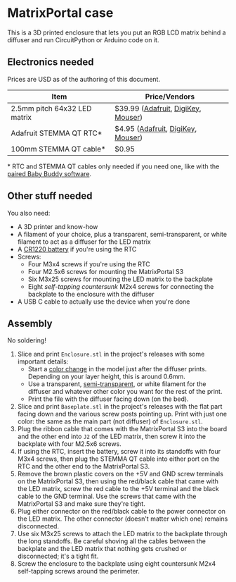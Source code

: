 # MatrixPortal case

This is a 3D printed enclosure that lets you put an RGB LCD matrix behind a diffuser and run CircuitPython or Arduino code on it.

## Electronics needed

Prices are USD as of the authoring of this document.

| Item | Price/Vendors |
| ---- | ----- |
|  2.5mm pitch 64x32 LED matrix | $39.99 ([Adafruit](https://www.adafruit.com/product/5036), [DigiKey](https://www.digikey.com/en/products/detail/adafruit-industries-llc/5036/14671681), [Mouser](https://www.mouser.com/ProductDetail/Adafruit/5036)) |
| Adafruit STEMMA QT RTC* | $4.95 ([Adafruit](https://www.adafruit.com/product/5189), [DigiKey](https://www.digikey.com/en/products/detail/adafruit-industries-llc/5189/15189154), [Mouser](https://www.mouser.com/ProductDetail/Adafruit/5189)) |
| 100mm STEMMA QT cable* | $0.95 | $0.95 ([Adafruit](https://www.adafruit.com/product/4210), [DigiKey](https://www.digikey.com/en/products/detail/adafruit-industries-llc/4210/10230021), [Mouser](https://www.mouser.com/ProductDetail/Adafruit/4210)) |

\* RTC and STEMMA QT cables only needed if you need one, like with the [paired Baby Buddy software](https://github.com/skjdghsdjgsdj/matrixportal-babybuddy).

## Other stuff needed

You also need:

* A 3D printer and know-how
* A filament of your choice, plus a transparent, semi-transparent, or white filament to act as a diffuser for the LED matrix
* A [CR1220 battery](https://www.adafruit.com/product/380) if you're using the RTC
* Screws:
  * Four M3x4 screws if you're using the RTC
  * Four M2.5x6 screws for mounting the MatrixPortal S3
  * Six M3x25 screws for mounting the LED matrix to the backplate
  * Eight *self-tapping countersunk* M2x4 screws for connecting the backplate to the enclosure with the diffuser
* A USB C cable to actually use the device when you're done

## Assembly

No soldering!

1. Slice and print `Enclosure.stl` in the project's releases with some important details:
	* Start a [color change](https://help.prusa3d.com/article/color-change_1687) in the model just after the diffuser prints. Depending on your layer height, this is around 0.6mm.
	* Use a transparent, [semi-transparent](https://www.microcenter.com/product/626543/inland-175mm-petg-3d-printer-filament-1kg-(22-lbs)-spool-translucent-gray), or white filament for the diffuser and whatever other color you want for the rest of the print.
	* Print the file with the diffuser facing down (on the bed).
2. Slice and print `Baseplate.stl` in the project's releases with the flat part facing down and the various screw posts pointing up. Print with just one color: the same as the main part (not diffuser) of `Enclosure.stl`.
3. Plug the ribbon cable that comes with the MatrixPortal S3 into the board and the other end into `J2` of the LED matrix, then screw it into the backplate with four M2.5x6 screws.
4. If using the RTC, insert the battery, screw it into its standoffs with four M3x4 screws, then plug the STEMMA QT cable into either port on the RTC and the other end to the MatrixPortal S3.
5. Remove the brown plastic covers on the +5V and GND screw terminals on the MatrixPortal S3, then using the red/black cable that came with the LED matrix, screw the red cable to the +5V terminal and the black cable to the GND terminal. Use the screws that came with the MatrixPortal S3 and make sure they're tight.
6. Plug either connector on the red/black cable to the power connector on the LED matrix. The other connector (doesn't matter which one) remains disconnected.
7. Use six M3x25 screws to attach the LED matrix to the backplate through the long standoffs. Be careful shoving all the cables between the backplate and the LED matrix that nothing gets crushed or disconnected; it's a tight fit.
8. Screw the enclosure to the backplate using eight countersunk M2x4 self-tapping screws around the perimeter.
